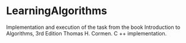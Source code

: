 # LearningAlgorithms
Implementation and execution of the task from the book  Introduction to Algorithms, 3rd Edition Thomas H. Cormen. C ++ implementation.

